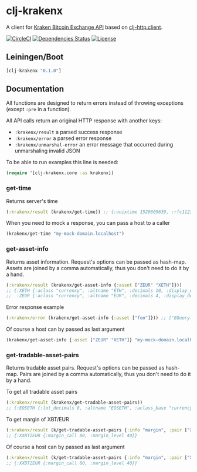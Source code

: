 clj-krakenx
===========

A client for [Kraken Bitcoin Exchange API](https://www.kraken.com/help/api) based on [clj-http.client](https://clojars.org/clj-http).

[![CircleCI](https://circleci.com/gh/druids/clj-krakenx.svg?style=svg)](https://circleci.com/gh/druids/clj-krakenx)
[![Dependencies Status](https://jarkeeper.com/druids/clj-krakenx/status.png)](https://jarkeeper.com/druids/clj-krakenx)
[![License](https://img.shields.io/badge/MIT-Clause-blue.svg)](https://opensource.org/licenses/MIT)


Leiningen/Boot
--------------

```clojure
[clj-krakenx "0.1.0"]
```


Documentation
-------------

All functions are designed to return errors instead of throwing exceptions (except `:pre` in a function).

All API calls return an original HTTP response with another keys:
- `:krakenx/result` a parsed success response
- `:krakenx/error` a parsed error response
- `:krakenx/unmarshal-error` an error message that occurred during unmarshaling invalid JSON

To be able to run examples this line is needed:

```clojure
(require '[clj-krakenx.core :as krakenx])
```

### get-time

Returns server's time

```clojure
(:krakenx/result (krakenx/get-time)) ;; {:unixtime 1520605639, :rfc1123 "Fri,  9 Mar 18 14:27:19 +0000"}
```

When you need to mock a response, you can pass a host to a caller

```clojure
(krakenx/get-time "my-mock-domain.localhost")
```


### get-asset-info

Returns asset information. Request's options can be passed as hash-map. Assets are joined by a comma automatically,
thus you don't need to do it by a hand.

```clojure
(:krakenx/result (krakenx/get-asset-info {:asset ["ZEUR" "XETH"]}))
;; {:XETH {:aclass "currency", :altname "ETH", :decimals 10, :display_decimals 5},
;;  :ZEUR {:aclass "currency", :altname "EUR", :decimals 4, :display_decimals 2}}
```

Error response example

```clojure
(:krakenx/error (krakenx/get-asset-info {:asset ["foo"]})) ;; ["EQuery:Unknown asset"]
```

Of course a host can by passed as last argument

```clojure
(krakenx/get-asset-info {:asset ["ZEUR" "XETH"]} "my-mock-domain.localhost"))
```


### get-tradable-asset-pairs

Returns tradable asset pairs. Request's options can be passed as hash-map. Pairs are joined by a comma automatically,
thus you don't need to do it by a hand.

To get all tradable asset pairs

```clojure
(:krakenx/result (krakenx/get-tradable-asset-pairs))
;; {:EOSETH {:lot_decimals 8, :altname "EOSETH", :aclass_base "currency", :margin_call 80, :leverage_buy [], ...
```

To get margin of XBT/EUR
```clojure
(:krakenx/result (k/get-tradable-asset-pairs {:info "margin", :pair ["XXBTZEUR"]}))
;; {:XXBTZEUR {:margin_call 80, :margin_level 40}}
```

Of course a host can by passed as last argument

```clojure
(:krakenx/result (k/get-tradable-asset-pairs {:info "margin", :pair ["XXBTZEUR"]} "my-mock-domain.localhost"))
;; {:XXBTZEUR {:margin_call 80, :margin_level 40}}
```
